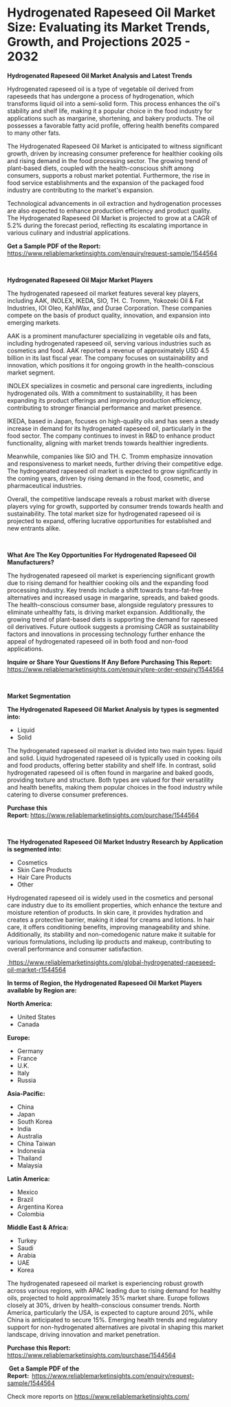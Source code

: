 <p><h1>Hydrogenated Rapeseed Oil Market Size: Evaluating its Market Trends, Growth, and Projections 2025 - 2032</h1></p><p><strong>Hydrogenated Rapeseed Oil Market Analysis and Latest Trends</strong></p>
<p><p>Hydrogenated rapeseed oil is a type of vegetable oil derived from rapeseeds that has undergone a process of hydrogenation, which transforms liquid oil into a semi-solid form. This process enhances the oil's stability and shelf life, making it a popular choice in the food industry for applications such as margarine, shortening, and bakery products. The oil possesses a favorable fatty acid profile, offering health benefits compared to many other fats.</p><p>The Hydrogenated Rapeseed Oil Market is anticipated to witness significant growth, driven by increasing consumer preference for healthier cooking oils and rising demand in the food processing sector. The growing trend of plant-based diets, coupled with the health-conscious shift among consumers, supports a robust market potential. Furthermore, the rise in food service establishments and the expansion of the packaged food industry are contributing to the market's expansion.</p><p>Technological advancements in oil extraction and hydrogenation processes are also expected to enhance production efficiency and product quality. The Hydrogenated Rapeseed Oil Market is projected to grow at a CAGR of 5.2% during the forecast period, reflecting its escalating importance in various culinary and industrial applications.</p></p>
<p><strong>Get a Sample PDF of the Report:&nbsp;</strong> <a href="https://www.reliablemarketinsights.com/enquiry/request-sample/1544564?utm_campaign=2179&utm_medium=2&utm_source=Github&utm_content=ia&utm_term=31032025&utm_id=hydrogenated-rapeseed-oil">https://www.reliablemarketinsights.com/enquiry/request-sample/1544564</a></p>
<p>&nbsp;</p>
<p><strong>Hydrogenated Rapeseed Oil Major Market Players</strong></p>
<p><p>The hydrogenated rapeseed oil market features several key players, including AAK, INOLEX, IKEDA, SIO, TH. C. Tromm, Yokozeki Oil & Fat Industries, IOI Oleo, KahlWax, and Durae Corporation. These companies compete on the basis of product quality, innovation, and expansion into emerging markets.</p><p>AAK is a prominent manufacturer specializing in vegetable oils and fats, including hydrogenated rapeseed oil, serving various industries such as cosmetics and food. AAK reported a revenue of approximately USD 4.5 billion in its last fiscal year. The company focuses on sustainability and innovation, which positions it for ongoing growth in the health-conscious market segment.</p><p>INOLEX specializes in cosmetic and personal care ingredients, including hydrogenated oils. With a commitment to sustainability, it has been expanding its product offerings and improving production efficiency, contributing to stronger financial performance and market presence.</p><p>IKEDA, based in Japan, focuses on high-quality oils and has seen a steady increase in demand for its hydrogenated rapeseed oil, particularly in the food sector. The company continues to invest in R&D to enhance product functionality, aligning with market trends towards healthier ingredients.</p><p>Meanwhile, companies like SIO and TH. C. Tromm emphasize innovation and responsiveness to market needs, further driving their competitive edge. The hydrogenated rapeseed oil market is expected to grow significantly in the coming years, driven by rising demand in the food, cosmetic, and pharmaceutical industries. </p><p>Overall, the competitive landscape reveals a robust market with diverse players vying for growth, supported by consumer trends towards health and sustainability. The total market size for hydrogenated rapeseed oil is projected to expand, offering lucrative opportunities for established and new entrants alike.</p></p>
<p>&nbsp;</p>
<p><strong>What Are The Key Opportunities For Hydrogenated Rapeseed Oil Manufacturers?</strong></p>
<p><p>The hydrogenated rapeseed oil market is experiencing significant growth due to rising demand for healthier cooking oils and the expanding food processing industry. Key trends include a shift towards trans-fat-free alternatives and increased usage in margarine, spreads, and baked goods. The health-conscious consumer base, alongside regulatory pressures to eliminate unhealthy fats, is driving market expansion. Additionally, the growing trend of plant-based diets is supporting the demand for rapeseed oil derivatives. Future outlook suggests a promising CAGR as sustainability factors and innovations in processing technology further enhance the appeal of hydrogenated rapeseed oil in both food and non-food applications.</p></p>
<p><strong>Inquire or Share Your Questions If Any Before Purchasing This Report:</strong> <a href="https://www.reliablemarketinsights.com/enquiry/pre-order-enquiry/1544564?utm_campaign=2179&utm_medium=2&utm_source=Github&utm_content=ia&utm_term=31032025&utm_id=hydrogenated-rapeseed-oil">https://www.reliablemarketinsights.com/enquiry/pre-order-enquiry/1544564</a></p>
<p>&nbsp;</p>
<p><strong>Market Segmentation</strong></p>
<p><strong>The Hydrogenated Rapeseed Oil Market Analysis by types is segmented into:</strong></p>
<p><ul><li>Liquid</li><li>Solid</li></ul></p>
<p><p>The hydrogenated rapeseed oil market is divided into two main types: liquid and solid. Liquid hydrogenated rapeseed oil is typically used in cooking oils and food products, offering better stability and shelf life. In contrast, solid hydrogenated rapeseed oil is often found in margarine and baked goods, providing texture and structure. Both types are valued for their versatility and health benefits, making them popular choices in the food industry while catering to diverse consumer preferences.</p></p>
<p><strong>Purchase this Report:&nbsp;</strong><a href="https://www.reliablemarketinsights.com/purchase/1544564?utm_campaign=2179&utm_medium=2&utm_source=Github&utm_content=ia&utm_term=31032025&utm_id=hydrogenated-rapeseed-oil">https://www.reliablemarketinsights.com/purchase/1544564</a></p>
<p>&nbsp;</p>
<p><strong>The Hydrogenated Rapeseed Oil Market Industry Research by Application is segmented into:</strong></p>
<p><ul><li>Cosmetics</li><li>Skin Care Products</li><li>Hair Care Products</li><li>Other</li></ul></p>
<p><p>Hydrogenated rapeseed oil is widely used in the cosmetics and personal care industry due to its emollient properties, which enhance the texture and moisture retention of products. In skin care, it provides hydration and creates a protective barrier, making it ideal for creams and lotions. In hair care, it offers conditioning benefits, improving manageability and shine. Additionally, its stability and non-comedogenic nature make it suitable for various formulations, including lip products and makeup, contributing to overall performance and consumer satisfaction.</p></p>
<p><a href="https://www.reliablemarketinsights.com/global-hydrogenated-rapeseed-oil-market-r1544564?utm_campaign=2179&utm_medium=2&utm_source=Github&utm_content=ia&utm_term=31032025&utm_id=hydrogenated-rapeseed-oil">&nbsp;https://www.reliablemarketinsights.com/global-hydrogenated-rapeseed-oil-market-r1544564</a></p>
<p><strong>In terms of Region, the Hydrogenated Rapeseed Oil Market Players available by Region are:</strong></p>
<p>
    <p> <strong> North America: </strong>
        <ul>
            <li>United States</li>
            <li>Canada</li>
        </ul>
        </p> 
    <p> <strong> Europe: </strong>
        <ul>
            <li>Germany</li>
            <li>France</li>
            <li>U.K.</li>
            <li>Italy</li>
            <li>Russia</li>
        </ul>
        </p> 
    <p> <strong> Asia-Pacific: </strong>
        <ul>
            <li>China</li>
            <li>Japan</li>
            <li>South Korea</li>
            <li>India</li>
            <li>Australia</li>
            <li>China Taiwan</li>
            <li>Indonesia</li>
            <li>Thailand</li>
            <li>Malaysia</li>
        </ul>
        </p> 
    <p> <strong> Latin America: </strong>
        <ul>
            <li>Mexico</li>
            <li>Brazil</li>
            <li>Argentina Korea</li>
            <li>Colombia</li>
        </ul>
        </p> 
    <p> <strong> Middle East & Africa: </strong>
        <ul>
            <li>Turkey</li>
            <li>Saudi</li>
            <li>Arabia</li>
            <li>UAE</li>
            <li>Korea</li>
        </ul>
    </p>
    </p>
<p><p>The hydrogenated rapeseed oil market is experiencing robust growth across various regions, with APAC leading due to rising demand for healthy oils, projected to hold approximately 35% market share. Europe follows closely at 30%, driven by health-conscious consumer trends. North America, particularly the USA, is expected to capture around 20%, while China is anticipated to secure 15%. Emerging health trends and regulatory support for non-hydrogenated alternatives are pivotal in shaping this market landscape, driving innovation and market penetration.</p></p>
<p><strong>Purchase this Report: </strong><a href="https://www.reliablemarketinsights.com/purchase/1544564?utm_campaign=2179&utm_medium=2&utm_source=Github&utm_content=ia&utm_term=31032025&utm_id=hydrogenated-rapeseed-oil">https://www.reliablemarketinsights.com/purchase/1544564</a></p>
<p>&nbsp;<strong>Get a Sample PDF of the Report:&nbsp;&nbsp;</strong><a href="https://www.reliablemarketinsights.com/enquiry/request-sample/1544564?utm_campaign=2179&utm_medium=2&utm_source=Github&utm_content=ia&utm_term=31032025&utm_id=hydrogenated-rapeseed-oil">https://www.reliablemarketinsights.com/enquiry/request-sample/1544564</a></p>
<p><strong></strong></p>
<p>Check more reports on <a href="https://www.reliablemarketinsights.com/?utm_campaign=2179&utm_medium=2&utm_source=Github&utm_content=ia&utm_term=31032025&utm_id=hydrogenated-rapeseed-oil">https://www.reliablemarketinsights.com/</a></p>